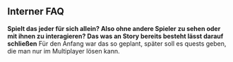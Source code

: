 ## Interner FAQ

**Spielt das jeder für sich allein? Also ohne andere Spieler zu sehen oder mit ihnen zu interagieren? Das was an Story bereits besteht lässt darauf schließen**
Für den Anfang war das so geplant, später soll es quests geben, die man nur im Multiplayer lösen kann.
